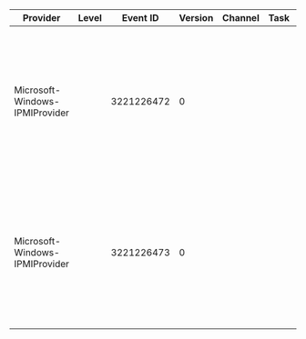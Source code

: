 Provider                        |  Level  |  Event ID    |  Version  |  Channel  |  Task  |  Opcode  |  Keyword  |  Message
--------------------------------|---------|--------------|-----------|-----------|--------|----------|-----------|--------------------------------------------------------------------------------------------------------------------------------------------------------------------------------------------------------------------------------------------------------------------------------------------------------------------------------------
Microsoft-Windows-IPMIProvider  |         |  3221226472  |  0        |           |        |          |           |  The IPMI Provider attempted to set the value of the 'LowerThresholdNonCritical' property of the 'NumericSensor' class.  While the BMC returned a success status; retrieval of the property from the BMC indicated that it did not change.  This might be an issue with the BMC; please contact your BMC Vendor for more information.
Microsoft-Windows-IPMIProvider  |         |  3221226473  |  0        |           |        |          |           |  The IPMI Provider attempted to set the value of the 'UpperThresholdNonCritical' property of the 'NumericSensor' class.  While the BMC returned a success status; retrieval of the property from the BMC indicated that it did not change.  This might be an issue with the BMC; please contact your BMC Vendor for more information.